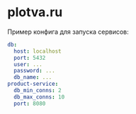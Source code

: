 # plotva.ru

Пример конфига для запуска сервисов:

```yaml
db:
  host: localhost
  port: 5432
  user: ...
  password: ...
  db_name: ...
product-service:
  db_min_conns: 2
  db_max_conns: 10
  port: 8080
```
